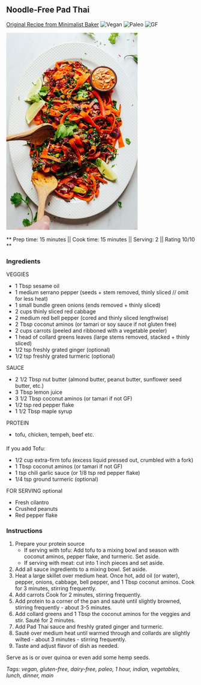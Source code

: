 ## Noodle-Free Pad Thai

[Original Recipe from Minimalist Baker](https://minimalistbaker.com/noodle-free-pad-thai-30-minutes/)
![Vegan](https://img.shields.io/badge/-Vegan-brightgreen.svg)
![Paleo](https://img.shields.io/badge/-Paleo-blueviolet.svg)
![GF](https://img.shields.io/badge/-Gluten--free-yellow.svg)

![Picture](../img/noodle_free_pad_thai.jpg)

** Prep time: 15 minutes || Cook time: 15 minutes || Serving: 2 || Rating 10/10 **

### Ingredients

VEGGIES

- 1 Tbsp sesame oil
- 1 medium serrano pepper (seeds + stem removed, thinly sliced // omit for less heat)
- 1 small bundle green onions (ends removed + thinly sliced)
- 2 cups thinly sliced red cabbage
- 2 medium red bell pepper (cored and thinly sliced lengthwise)
- 2 Tbsp coconut aminos (or tamari or soy sauce if not gluten free)
- 2 cups carrots (peeled and ribboned with a vegetable peeler)
- 1 head of collard greens leaves (large stems removed, stacked + thinly sliced)
- 1/2 tsp freshly grated ginger (optional)
- 1/2 tsp freshly grated turmeric (optional)

SAUCE

- 2 1/2 Tbsp nut butter (almond butter, peanut butter, sunflower seed butter, etc.)
- 3 Tbsp lemon juice
- 3 1/2 Tbsp coconut aminos (or tamari if not GF)
- 1/2 tsp red pepper flake
- 1 1/2 Tbsp maple syrup

PROTEIN

- tofu, chicken, tempeh, beef etc.

####
If you add Tofu: 

- 1/2 cup extra-firm tofu (excess liquid pressed out, crumbled with a fork)
- 1 Tbsp coconut aminos (or tamari if not GF)
- 1 tsp chili garlic sauce (or 1/8 tsp red pepper flake)
- 1/4 tsp ground turmeric (optional)

FOR SERVING optional

- Fresh cilantro
- Crushed peanuts
- Red pepper flake

### Instructions

1. Prepare your protein source
    - If serving with tofu: Add tofu to a mixing bowl and season with coconut aminos, pepper flake, and turmeric. Set aside.
    - If serving with meat: cut into 1 inch pieces and set aside.
2. Add all sauce ingredients to a mixing bowl. Set aside.
3. Heat a large skillet over medium heat. Once hot, add oil (or water), pepper, onions, cabbage, bell pepper, and 1 Tbsp coconut aminos. Cook for 3 minutes, stirring frequently.
4. Add carrots Cook for 2 minutes, stirring frequently.
5. Add protein to a corner of the pan and sauté until slightly browned, stirring frequently - about 3-5 minutes.
6. Add collard greens and 1 Tbsp the coconut aminos for the veggies and stir. Sauté for 2 minutes. 
7. Add Pad Thai sauce and freshly grated ginger and turmeric.
8. Sauté over medium heat until warmed through and collards are slightly wilted - about 3 minutes - stirring frequently.
9. Taste and adjust flavor of dish as needed.

Serve as is or over quinoa or even add some hemp seeds.

_Tags: vegan, gluten-free, dairy-free, paleo, 1 hour, indian, vegetables, lunch, dinner, main_